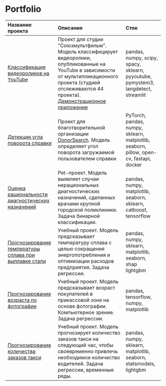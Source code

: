 # Portfolio

| Название проекта | Описание | Стек |
|:---------------|:---------------|:---------------|
| [Классификация видеороликов на YouTube](https://github.com/IliaShi/souz_mulfilm) | Проект для студии "Союзмультфильм". Модель классифицирует видеоролики, опубликованные на YouTube в зависимости от мультипликационного проекта (студией отслеживаются 44 проекта). [Демонстрационное приложение](https://huggingface.co/spaces/ILIA-Shi/souz_mult_app)  | pandas, numpy, scipy, spacy, sklearn, pyyoutube, pymystem3, langdetect, streamlit |
| [Детекция угла поворота справки](https://github.com/IliaShi/donor_search) | Проект для благотворительной организации [DonorSearch](https://donorsearch.org/). Модель определяет угол поворота загружаемой пользователем справки  | PyTorch, pandas, numpy, sklearn, matplotlib, seaborn, pillow, open-cv, fastapi, docker |
| [Оценка рациональности диагностических назначений](https://github.com/IliaShi/Portfolio/tree/main/diagnostic_appointments) | Pet-проект. Модель выявляет случаи нерациональных диагностических назначений, сделанных врачами крупной городской поликлиники. Задача бинарной классификации. | pandas, numpy, matplotlib, seaborn, sklearn, catboost, tensorflow |
| [Прогнозирование температуры сплава при выплавке стали](https://github.com/IliaShi/Portfolio/tree/main/steel_temperature) | Учебный проект. Модель предсказывает температуру сплава с целью сокращения энергопотребления и оптимизации расходов предприятия. Задача регрессии. | pandas, numpy, sklearn, matplotlib, seaborn, shap lightgbm |
|[Прогнозирование возраста по фотографии](https://github.com/IliaShi/Portfolio/tree/main/age_assesment)| Учебный проект. Модель предсказывает возраст покупателей в прикассовой зоне на основе фотографии. Компьютерное зрение. Задача регрессии. | pandas, tensorflow, numpy, matplotlib |
| [Прогнозирование количества заказов такси](https://github.com/IliaShi/Portfolio/tree/main/taxi) | Учебный проект. Модель прогнозирует количество заказов такси на следующий час, чтобы своевременно привлечь необходимое количество водителей. Задача регрессии, временные ряды. | pandas, numpy, sklearn, matplotlib, seaborn, statsmodels, lightgbm |

